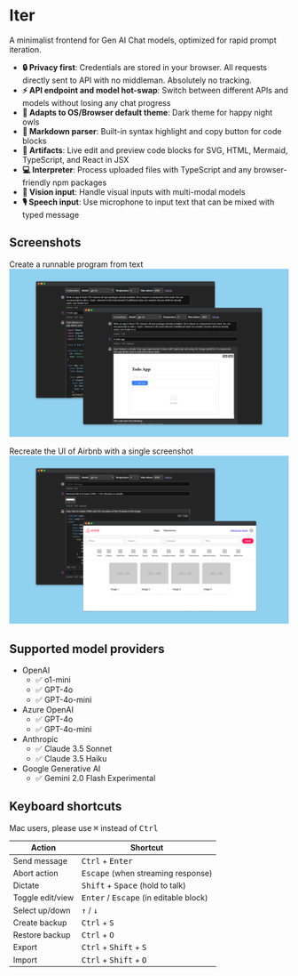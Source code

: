 # Iter

A minimalist frontend for Gen AI Chat models, optimized for rapid prompt iteration.

- **🔒 Privacy first**: Credentials are stored in your browser. All requests directly sent to API with no middleman. Absolutely no tracking.
- **⚡ API endpoint and model hot-swap**: Switch between different APIs and models without losing any chat progress
- **🦉 Adapts to OS/Browser default theme**: Dark theme for happy night owls
- **💅 Markdown parser**: Built-in syntax highlight and copy button for code blocks
- **🧭 Artifacts**: Live edit and preview code blocks for SVG, HTML, Mermaid, TypeScript, and React in JSX
- **💻 Interpreter**: Process uploaded files with TypeScript and any browser-friendly npm packages
- **📸 Vision input**: Handle visual inputs with multi-modal models
- **🎙️ Speech input**: Use microphone to input text that can be mixed with typed message

## Screenshots

Create a runnable program from text
![Two screenshots of the app, one showing gpt generated code for a todo app, another showing the todo app running live](./designs/screenshots/artifact.png)

Recreate the UI of Airbnb with a single screenshot
![Two screenshots of the app, one showing gpt generated code based on user uploaded screen, another showing the code running live](./designs/screenshots/vision.png)

## Supported model providers

- OpenAI
  - ✅ o1-mini
  - ✅ GPT-4o
  - ✅ GPT-4o-mini
- Azure OpenAI
  - ✅ GPT-4o
  - ✅ GPT-4o-mini
- Anthropic
  - ✅ Claude 3.5 Sonnet
  - ✅ Claude 3.5 Haiku
- Google Generative AI
  - ✅ Gemini 2.0 Flash Experimental

## Keyboard shortcuts

Mac users, please use <kbd>⌘</kbd> instead of <kbd>Ctrl</kbd>

| Action           | Shortcut                                                 |
| ---------------- | -------------------------------------------------------- |
| Send message     | <kbd>Ctrl</kbd> + <kbd>Enter</kbd>                       |
| Abort action     | <kbd>Escape</kbd> (when streaming response)              |
| Dictate          | <kbd>Shift</kbd> + <kbd>Space</kbd> (hold to talk)       |
| Toggle edit/view | <kbd>Enter</kbd> / <kbd>Escape</kbd> (in editable block) |
| Select up/down   | <kbd>↑</kbd> / <kbd>↓</kbd>                              |
| Create backup    | <kbd>Ctrl</kbd> + <kbd>S</kbd>                           |
| Restore backup   | <kbd>Ctrl</kbd> + <kbd>O</kbd>                           |
| Export           | <kbd>Ctrl</kbd> + <kbd>Shift</kbd> + <kbd>S</kbd>        |
| Import           | <kbd>Ctrl</kbd> + <kbd>Shift</kbd> + <kbd>O</kbd>        |

